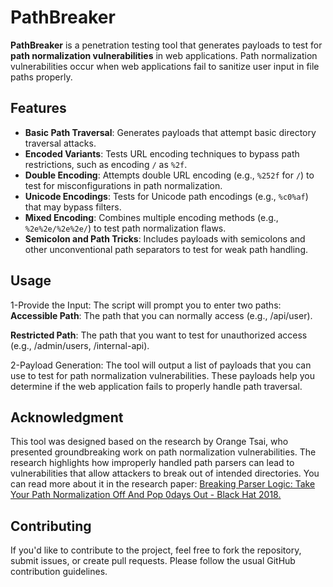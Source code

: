 # PathBreaker

**PathBreaker** is a penetration testing tool that generates payloads to test for **path normalization vulnerabilities** in web applications. Path normalization vulnerabilities occur when web applications fail to sanitize user input in file paths properly.


## Features

- **Basic Path Traversal**: Generates payloads that attempt basic directory traversal attacks.
- **Encoded Variants**: Tests URL encoding techniques to bypass path restrictions, such as encoding `/` as `%2f`.
- **Double Encoding**: Attempts double URL encoding (e.g., `%252f` for `/`) to test for misconfigurations in path normalization.
- **Unicode Encodings**: Tests for Unicode path encodings (e.g., `%c0%af`) that may bypass filters.
- **Mixed Encoding**: Combines multiple encoding methods (e.g., `%2e%2e/%2e%2e/`) to test path normalization flaws.
- **Semicolon and Path Tricks**: Includes payloads with semicolons and other unconventional path separators to test for weak path handling.


## Usage
1-Provide the Input: The script will prompt you to enter two paths:
**Accessible Path**: The path that you can normally access (e.g., /api/user).

**Restricted Path**: The path that you want to test for unauthorized access (e.g., /admin/users, /internal-api).

2-Payload Generation: The tool will output a list of payloads that you can use to test for path normalization vulnerabilities. These payloads help you determine if the web application fails to properly handle path traversal.

## Acknowledgment
This tool was designed based on the research by Orange Tsai, who presented groundbreaking work on path normalization vulnerabilities. The research highlights how improperly handled path parsers can lead to vulnerabilities that allow attackers to break out of intended directories. You can read more about it in the research paper:
[Breaking Parser Logic: Take Your Path Normalization Off And Pop 0days Out - Black Hat 2018.](https://i.blackhat.com/us-18/Wed-August-8/us-18-Orange-Tsai-Breaking-Parser-Logic-Take-Your-Path-Normalization-Off-And-Pop-0days-Out-2.pdf)

## Contributing
If you'd like to contribute to the project, feel free to fork the repository, submit issues, or create pull requests. Please follow the usual GitHub contribution guidelines.
